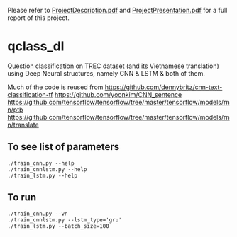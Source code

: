 Please refer to [ProjectDescription.pdf](ProjectDescription.pdf) and [ProjectPresentation.pdf](ProjectPresentation.pdf) for a full report of this project.

# qclass_dl
Question classification on TREC dataset (and its Vietnamese translation) using Deep Neural structures, namely CNN &amp; LSTM &amp; both of them.

Much of the code is reused from
https://github.com/dennybritz/cnn-text-classification-tf
https://github.com/yoonkim/CNN_sentence
https://github.com/tensorflow/tensorflow/tree/master/tensorflow/models/rnn/ptb
https://github.com/tensorflow/tensorflow/tree/master/tensorflow/models/rnn/translate

## To see list of parameters
```
./train_cnn.py --help
./train_cnnlstm.py --help
./train_lstm.py --help
```

## To run
```
./train_cnn.py --vn
./train_cnnlstm.py --lstm_type='gru'
./train_lstm.py --batch_size=100
```

